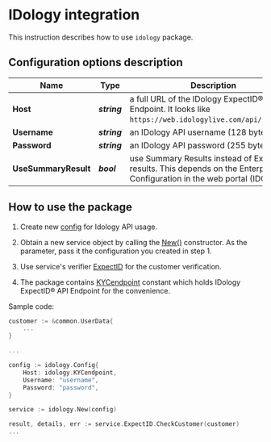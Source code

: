 # IDology integration

This instruction describes how to use `idology` package.

## Configuration options description

| Name | Type | Description |
|------|------|-------------|
| **Host** | _**string**_ | a full URL of the IDology ExpectID® API Endpoint. It looks like `https://web.idologylive.com/api/idiq.svc`. |
| **Username** | _**string**_ | an IDology API username (128 bytes limit). |
| **Password** | _**string**_ | an IDology API password (255 bytes limit). |
| **UseSummaryResult** | _**bool**_ | use Summary Results instead of ExpectID results. This depends on the Enterprise Configuration in the web portal (IDCenter). |

## How to use the package

1) Create new [config](contract.go#L13) for Idology API usage.

2) Obtain a new service object by calling the [New()](service.go#L17) constructor. As the parameter, pass it the configuration you created in step 1.

3) Use service's verifier [ExpectID](service.go#L12) for the customer verification.

4) The package contains [KYCendpoint](contract.go#L9) constant which holds IDology ExpectID® API Endpoint for the convenience.

Sample code:

```go
customer := &common.UserData{
    ...
}

...

config := idology.Config{
    Host: idology.KYCendpoint,
    Username: "username",
    Password: "password",
}

service := idology.New(config)

result, details, err := service.ExpectID.CheckCustomer(customer)
...
```
